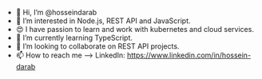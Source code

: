 - 👋 Hi, I’m @hosseindarab
- 👀 I’m interested in Node.js, REST API and JavaScript.
- 😍 I have passion to learn and work with kubernetes and cloud services.
- 🌱 I’m currently learning TypeScript.
- 💞️ I’m looking to collaborate on REST API projects.
- 📫 How to reach me -->
LinkedIn: https://www.linkedin.com/in/hossein-darab


<!---
hosseindarab/hosseindarab is a ✨ special ✨ repository because its `README.md` (this file) appears on your GitHub profile.
You can click the Preview link to take a look at your changes.
--->
